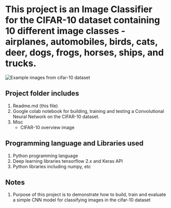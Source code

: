 # This project is an Image Classifier for the CIFAR-10 dataset containing 10 different image classes - airplanes, automobiles, birds, cats, deer, dogs, frogs, horses, ships, and trucks.

![Example images from cifar-10 dataset](https://github.com/vasugupta9/DeepLearningProjects/blob/main/CIFAR10_Image_Classifier/cifar10_img.png)

## Project folder includes
1. Readme.md (this file)
2. Google colab notebook for building, training and testing a Convolutional Neural Network on the CIFAR-10 dataset.
3. Misc
    - CIFAR-10 overview image
  
## Programming language and Libraries used
1. Python programming language
2. Deep learning libraries tensorflow 2.x and Keras API
3. Python libraries including numpy, etc

## Notes
1. Purpose of this project is to demonstrate how to build, train and evaluate a simple CNN model for classifying images in the cifar-10 dataset
